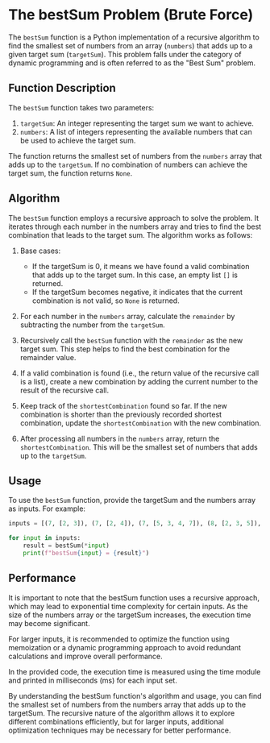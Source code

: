 # The bestSum Problem (Brute Force)

The `bestSum` function is a Python implementation of a recursive algorithm to find the smallest set of numbers from an array (`numbers`) that adds up to a given target sum (`targetSum`). This problem falls under the category of dynamic programming and is often referred to as the "Best Sum" problem.

## Function Description

The `bestSum` function takes two parameters:

1. `targetSum`: An integer representing the target sum we want to achieve.
2. `numbers`: A list of integers representing the available numbers that can be used to achieve the target sum.

The function returns the smallest set of numbers from the `numbers` array that adds up to the `targetSum`. If no combination of numbers can achieve the target sum, the function returns `None`.

## Algorithm

The `bestSum` function employs a recursive approach to solve the problem. It iterates through each number in the numbers array and tries to find the best combination that leads to the target sum. The algorithm works as follows:

1. Base cases:

    - If the targetSum is 0, it means we have found a valid combination that adds up to the target sum. In this case, an empty list `[]` is returned.
    - If the targetSum becomes negative, it indicates that the current combination is not valid, so `None` is returned.

2. For each number in the `numbers` array, calculate the `remainder` by subtracting the number from the `targetSum`.

3. Recursively call the `bestSum` function with the `remainder` as the new target sum. This step helps to find the best combination for the remainder value.

4. If a valid combination is found (i.e., the return value of the recursive call is a list), create a new combination by adding the current number to the result of the recursive call.

5. Keep track of the `shortestCombination` found so far. If the new combination is shorter than the previously recorded shortest combination, update the `shortestCombination` with the new combination.

6. After processing all numbers in the `numbers` array, return the `shortestCombination`. This will be the smallest set of numbers that adds up to the `targetSum`.

## Usage

To use the `bestSum` function, provide the targetSum and the numbers array as inputs. For example:

```python
inputs = [(7, [2, 3]), (7, [2, 4]), (7, [5, 3, 4, 7]), (8, [2, 3, 5]), (300, [7, 15])]

for input in inputs:
    result = bestSum(*input)
    print(f"bestSum{input} = {result}")
```

## Performance

It is important to note that the bestSum function uses a recursive approach, which may lead to exponential time complexity for certain inputs. As the size of the numbers array or the targetSum increases, the execution time may become significant.

For larger inputs, it is recommended to optimize the function using memoization or a dynamic programming approach to avoid redundant calculations and improve overall performance.

In the provided code, the execution time is measured using the time module and printed in milliseconds (ms) for each input set.

By understanding the bestSum function's algorithm and usage, you can find the smallest set of numbers from the numbers array that adds up to the targetSum. The recursive nature of the algorithm allows it to explore different combinations efficiently, but for larger inputs, additional optimization techniques may be necessary for better performance.
